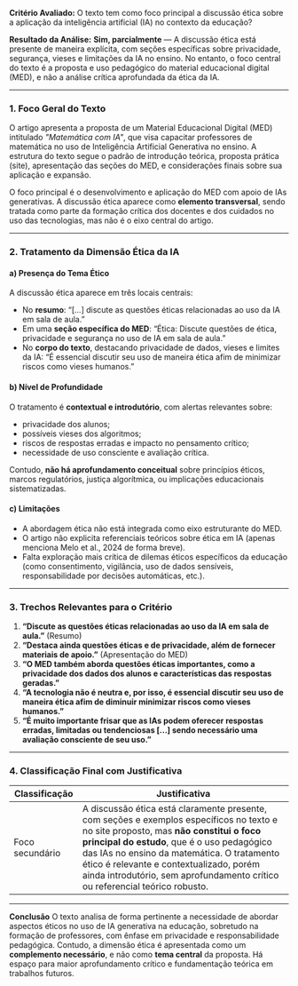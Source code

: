 **Critério Avaliado:**
O texto tem como foco principal a discussão ética sobre a aplicação da inteligência artificial (IA) no contexto da educação?

**Resultado da Análise:**
**Sim, parcialmente** — A discussão ética está presente de maneira explícita, com seções específicas sobre privacidade, segurança, vieses e limitações da IA no ensino. No entanto, o foco central do texto é a proposta e uso pedagógico do material educacional digital (MED), e não a análise crítica aprofundada da ética da IA.

---

### 1. Foco Geral do Texto

O artigo apresenta a proposta de um Material Educacional Digital (MED) intitulado *"Matemática com IA"*, que visa capacitar professores de matemática no uso de Inteligência Artificial Generativa no ensino. A estrutura do texto segue o padrão de introdução teórica, proposta prática (site), apresentação das seções do MED, e considerações finais sobre sua aplicação e expansão.

O foco principal é o desenvolvimento e aplicação do MED com apoio de IAs generativas. A discussão ética aparece como **elemento transversal**, sendo tratada como parte da formação crítica dos docentes e dos cuidados no uso das tecnologias, mas não é o eixo central do artigo.

---

### 2. Tratamento da Dimensão Ética da IA

#### a) **Presença do Tema Ético**

A discussão ética aparece em três locais centrais:

* No **resumo**: “\[...] discute as questões éticas relacionadas ao uso da IA em sala de aula.”
* Em uma **seção específica do MED**: “Ética: Discute questões de ética, privacidade e segurança no uso de IA em sala de aula.”
* No **corpo do texto**, destacando privacidade de dados, vieses e limites da IA: “É essencial discutir seu uso de maneira ética afim de minimizar riscos como vieses humanos.”

#### b) **Nível de Profundidade**

O tratamento é **contextual e introdutório**, com alertas relevantes sobre:

* privacidade dos alunos;
* possíveis vieses dos algoritmos;
* riscos de respostas erradas e impacto no pensamento crítico;
* necessidade de uso consciente e avaliação crítica.

Contudo, **não há aprofundamento conceitual** sobre princípios éticos, marcos regulatórios, justiça algorítmica, ou implicações educacionais sistematizadas.

#### c) **Limitações**

* A abordagem ética não está integrada como eixo estruturante do MED.
* O artigo não explicita referenciais teóricos sobre ética em IA (apenas menciona Melo et al., 2024 de forma breve).
* Falta exploração mais crítica de dilemas éticos específicos da educação (como consentimento, vigilância, uso de dados sensíveis, responsabilidade por decisões automáticas, etc.).

---

### 3. Trechos Relevantes para o Critério

1. **“Discute as questões éticas relacionadas ao uso da IA em sala de aula.”** (Resumo)
2. **“Destaca ainda questões éticas e de privacidade, além de fornecer materiais de apoio.”** (Apresentação do MED)
3. **“O MED também aborda questões éticas importantes, como a privacidade dos dados dos alunos e características das respostas geradas.”**
4. **“A tecnologia não é neutra e, por isso, é essencial discutir seu uso de maneira ética afim de diminuir minimizar riscos como vieses humanos.”**
5. **“É muito importante frisar que as IAs podem oferecer respostas erradas, limitadas ou tendenciosas \[...] sendo necessário uma avaliação consciente de seu uso.”**

---

### 4. Classificação Final com Justificativa

| **Classificação** | **Justificativa**                                                                                                                                                                                                                                                                                                                                           |
| ----------------- | ----------------------------------------------------------------------------------------------------------------------------------------------------------------------------------------------------------------------------------------------------------------------------------------------------------------------------------------------------------- |
| Foco secundário   | A discussão ética está claramente presente, com seções e exemplos específicos no texto e no site proposto, mas **não constitui o foco principal do estudo**, que é o uso pedagógico das IAs no ensino da matemática. O tratamento ético é relevante e contextualizado, porém ainda introdutório, sem aprofundamento crítico ou referencial teórico robusto. |

---

**Conclusão**
O texto analisa de forma pertinente a necessidade de abordar aspectos éticos no uso de IA generativa na educação, sobretudo na formação de professores, com ênfase em privacidade e responsabilidade pedagógica. Contudo, a dimensão ética é apresentada como um **complemento necessário**, e não como **tema central** da proposta. Há espaço para maior aprofundamento crítico e fundamentação teórica em trabalhos futuros.
